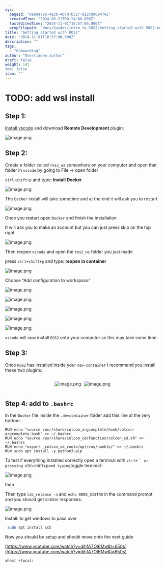 ```yaml
---
sys:
  pageId: "89e0a78c-4e2b-4070-b327-d28cb0694742"
  createdTime: "2024-08-21T00:24:00.000Z"
  lastEditedTime: "2024-11-01T18:57:00.000Z"
  propFilepath: "docs/Guides/intro_to_ROS2/Getting started with ROS2.md"
title: "Getting started with ROS2"
date: "2024-11-01T18:57:00.000Z"
description: ""
tags:
  - "Onboarding"
author: "Overridden author"
draft: false
weight: 141
toc: false
icon: ""
---
```


# TODO: add wsl install

## Step 1:

[Install vscode](https://code.visualstudio.com/download) and download **Remote Development** plugin:

![image.png](https://prod-files-secure.s3.us-west-2.amazonaws.com/d518164a-d88e-44d1-a4ee-3adb3bd8bce0/efb52993-1881-4a40-b95e-6f020334f022/image.png?X-Amz-Algorithm=AWS4-HMAC-SHA256&X-Amz-Content-Sha256=UNSIGNED-PAYLOAD&X-Amz-Credential=ASIAZI2LB4662CUFZP7X%2F20250414%2Fus-west-2%2Fs3%2Faws4_request&X-Amz-Date=20250414T200927Z&X-Amz-Expires=3600&X-Amz-Security-Token=IQoJb3JpZ2luX2VjEJL%2F%2F%2F%2F%2F%2F%2F%2F%2F%2FwEaCXVzLXdlc3QtMiJHMEUCIQDN0Tyod%2BPkVY8avi3tLK3P80N9CfKAQegyjPMbYIjzvwIgYAxeLJuQj7aKWVWTPDrbqQf%2BXpn1V0iqsKYZbDMBECcq%2FwMIGxAAGgw2Mzc0MjMxODM4MDUiDF%2BxgZPecdF2JoeICircA2FZA7w18GIcbOKQeGhmvNPDKSszEO9X3WoTr19hfCPIV%2BMLBGqeHfKCUnej266p5YDSumMc9Ujb7%2BaV%2B8RYZRXhAAxAT0LliapIqKEYZS7yvG2BIK80OOMLNwyBIzxTM0yCLGyL8tsgRbEcpS6RQSpZTQobRHiOayzlvNTYbDC8VcGZbgf02xUlK6oVuMmutFeNcY7FHupiplTVDxSyXZJYVeG7PlJeBBrrMdMTNoyaTkH9wr%2FwNm1bbtbEkH99E%2BzqNLr8SdQhM04idfGCb0yxSm%2Bg9rRPdP6%2B7TQcF4fnqNDR3jE9FdRzFoRGW1Ph1eHGHFGpUi7etOe81tiMp9AsORzeHtDlx5vMcQPSTvJFsWZt5k7O4IwP74C9iL2IIgyuH8GO8pNVwbKpMrtydf%2BFb2NYeD%2FBqj%2FuGLfapDkmNaiH1CIz6rI1QRUAxq84HhP15aD2XPHz%2B0kZesrRvEVg4UxQshiYyrN6azeUIgTUNc5tAAA2H0tzu8VEu9%2B%2FG4r1raP6JQW3kSmp9%2BViwboP%2BUxUwqMXscb2%2FNYEtXv3UI19526PrUqPy86V9PaSrToHYpjJyzQrLRNJw6BExG%2BROY5mlcBm7zB6%2BTlUSKg2EJ31ANxDVdxDpNQhMJCV9b8GOqUBYmnUDEKbjHik9NMHCPCylUpE1%2BizF%2FkTu9EXV%2F88aJ25seNTyn0q9E4%2BmkJeiV8%2FfZzQlieucJ7yPWM6jDmKl%2Bca6hVovPwcaaPmKn3fvxVO1qok7ZAUZOfPVXaOYmz99O8mUxSqKJggGMJc352Mg0rjmRV61JxGZKmsqLuvxf8Pqc8drU1PtVEdCSeINugZLMqltKgHxQRxZlUMSXR%2FhazUDBSb&X-Amz-Signature=ee6f42d40ea748a1a5003a16c79ae6535c8b54a9babc0cfa805e8c8997297969&X-Amz-SignedHeaders=host&x-id=GetObject)

## Step 2:

Create a folder called `ros2_ws` somewhere on your computer and open that folder in `vscode` by going to File → open folder 

`ctrl+shift+p` and type: **Install Docker**

![image.png](https://prod-files-secure.s3.us-west-2.amazonaws.com/d518164a-d88e-44d1-a4ee-3adb3bd8bce0/2269dc0e-1cd5-47ff-bceb-c04ad9b2eab0/image.png?X-Amz-Algorithm=AWS4-HMAC-SHA256&X-Amz-Content-Sha256=UNSIGNED-PAYLOAD&X-Amz-Credential=ASIAZI2LB4662CUFZP7X%2F20250414%2Fus-west-2%2Fs3%2Faws4_request&X-Amz-Date=20250414T200927Z&X-Amz-Expires=3600&X-Amz-Security-Token=IQoJb3JpZ2luX2VjEJL%2F%2F%2F%2F%2F%2F%2F%2F%2F%2FwEaCXVzLXdlc3QtMiJHMEUCIQDN0Tyod%2BPkVY8avi3tLK3P80N9CfKAQegyjPMbYIjzvwIgYAxeLJuQj7aKWVWTPDrbqQf%2BXpn1V0iqsKYZbDMBECcq%2FwMIGxAAGgw2Mzc0MjMxODM4MDUiDF%2BxgZPecdF2JoeICircA2FZA7w18GIcbOKQeGhmvNPDKSszEO9X3WoTr19hfCPIV%2BMLBGqeHfKCUnej266p5YDSumMc9Ujb7%2BaV%2B8RYZRXhAAxAT0LliapIqKEYZS7yvG2BIK80OOMLNwyBIzxTM0yCLGyL8tsgRbEcpS6RQSpZTQobRHiOayzlvNTYbDC8VcGZbgf02xUlK6oVuMmutFeNcY7FHupiplTVDxSyXZJYVeG7PlJeBBrrMdMTNoyaTkH9wr%2FwNm1bbtbEkH99E%2BzqNLr8SdQhM04idfGCb0yxSm%2Bg9rRPdP6%2B7TQcF4fnqNDR3jE9FdRzFoRGW1Ph1eHGHFGpUi7etOe81tiMp9AsORzeHtDlx5vMcQPSTvJFsWZt5k7O4IwP74C9iL2IIgyuH8GO8pNVwbKpMrtydf%2BFb2NYeD%2FBqj%2FuGLfapDkmNaiH1CIz6rI1QRUAxq84HhP15aD2XPHz%2B0kZesrRvEVg4UxQshiYyrN6azeUIgTUNc5tAAA2H0tzu8VEu9%2B%2FG4r1raP6JQW3kSmp9%2BViwboP%2BUxUwqMXscb2%2FNYEtXv3UI19526PrUqPy86V9PaSrToHYpjJyzQrLRNJw6BExG%2BROY5mlcBm7zB6%2BTlUSKg2EJ31ANxDVdxDpNQhMJCV9b8GOqUBYmnUDEKbjHik9NMHCPCylUpE1%2BizF%2FkTu9EXV%2F88aJ25seNTyn0q9E4%2BmkJeiV8%2FfZzQlieucJ7yPWM6jDmKl%2Bca6hVovPwcaaPmKn3fvxVO1qok7ZAUZOfPVXaOYmz99O8mUxSqKJggGMJc352Mg0rjmRV61JxGZKmsqLuvxf8Pqc8drU1PtVEdCSeINugZLMqltKgHxQRxZlUMSXR%2FhazUDBSb&X-Amz-Signature=802eb40a43f33069afff244c85181594b05a4994b970d5960b1af22bee32e150&X-Amz-SignedHeaders=host&x-id=GetObject)

The `Docker` install will take sometime and at the end it will ask you to restart

![image.png](https://prod-files-secure.s3.us-west-2.amazonaws.com/d518164a-d88e-44d1-a4ee-3adb3bd8bce0/ed233f78-be33-4b1f-b89c-9c346c0e961e/image.png?X-Amz-Algorithm=AWS4-HMAC-SHA256&X-Amz-Content-Sha256=UNSIGNED-PAYLOAD&X-Amz-Credential=ASIAZI2LB4662CUFZP7X%2F20250414%2Fus-west-2%2Fs3%2Faws4_request&X-Amz-Date=20250414T200927Z&X-Amz-Expires=3600&X-Amz-Security-Token=IQoJb3JpZ2luX2VjEJL%2F%2F%2F%2F%2F%2F%2F%2F%2F%2FwEaCXVzLXdlc3QtMiJHMEUCIQDN0Tyod%2BPkVY8avi3tLK3P80N9CfKAQegyjPMbYIjzvwIgYAxeLJuQj7aKWVWTPDrbqQf%2BXpn1V0iqsKYZbDMBECcq%2FwMIGxAAGgw2Mzc0MjMxODM4MDUiDF%2BxgZPecdF2JoeICircA2FZA7w18GIcbOKQeGhmvNPDKSszEO9X3WoTr19hfCPIV%2BMLBGqeHfKCUnej266p5YDSumMc9Ujb7%2BaV%2B8RYZRXhAAxAT0LliapIqKEYZS7yvG2BIK80OOMLNwyBIzxTM0yCLGyL8tsgRbEcpS6RQSpZTQobRHiOayzlvNTYbDC8VcGZbgf02xUlK6oVuMmutFeNcY7FHupiplTVDxSyXZJYVeG7PlJeBBrrMdMTNoyaTkH9wr%2FwNm1bbtbEkH99E%2BzqNLr8SdQhM04idfGCb0yxSm%2Bg9rRPdP6%2B7TQcF4fnqNDR3jE9FdRzFoRGW1Ph1eHGHFGpUi7etOe81tiMp9AsORzeHtDlx5vMcQPSTvJFsWZt5k7O4IwP74C9iL2IIgyuH8GO8pNVwbKpMrtydf%2BFb2NYeD%2FBqj%2FuGLfapDkmNaiH1CIz6rI1QRUAxq84HhP15aD2XPHz%2B0kZesrRvEVg4UxQshiYyrN6azeUIgTUNc5tAAA2H0tzu8VEu9%2B%2FG4r1raP6JQW3kSmp9%2BViwboP%2BUxUwqMXscb2%2FNYEtXv3UI19526PrUqPy86V9PaSrToHYpjJyzQrLRNJw6BExG%2BROY5mlcBm7zB6%2BTlUSKg2EJ31ANxDVdxDpNQhMJCV9b8GOqUBYmnUDEKbjHik9NMHCPCylUpE1%2BizF%2FkTu9EXV%2F88aJ25seNTyn0q9E4%2BmkJeiV8%2FfZzQlieucJ7yPWM6jDmKl%2Bca6hVovPwcaaPmKn3fvxVO1qok7ZAUZOfPVXaOYmz99O8mUxSqKJggGMJc352Mg0rjmRV61JxGZKmsqLuvxf8Pqc8drU1PtVEdCSeINugZLMqltKgHxQRxZlUMSXR%2FhazUDBSb&X-Amz-Signature=a7852354df14496f1df8bdede20fc887b51048e6a508eeabada78aa954d6dfe6&X-Amz-SignedHeaders=host&x-id=GetObject)

Once you restart open `Docker` and finish the installation

It will ask you to make an account but you can just press skip on the top right

![image.png](https://prod-files-secure.s3.us-west-2.amazonaws.com/d518164a-d88e-44d1-a4ee-3adb3bd8bce0/21010ad9-1659-4fd9-9f59-9932a09b2a3d/image.png?X-Amz-Algorithm=AWS4-HMAC-SHA256&X-Amz-Content-Sha256=UNSIGNED-PAYLOAD&X-Amz-Credential=ASIAZI2LB4662CUFZP7X%2F20250414%2Fus-west-2%2Fs3%2Faws4_request&X-Amz-Date=20250414T200927Z&X-Amz-Expires=3600&X-Amz-Security-Token=IQoJb3JpZ2luX2VjEJL%2F%2F%2F%2F%2F%2F%2F%2F%2F%2FwEaCXVzLXdlc3QtMiJHMEUCIQDN0Tyod%2BPkVY8avi3tLK3P80N9CfKAQegyjPMbYIjzvwIgYAxeLJuQj7aKWVWTPDrbqQf%2BXpn1V0iqsKYZbDMBECcq%2FwMIGxAAGgw2Mzc0MjMxODM4MDUiDF%2BxgZPecdF2JoeICircA2FZA7w18GIcbOKQeGhmvNPDKSszEO9X3WoTr19hfCPIV%2BMLBGqeHfKCUnej266p5YDSumMc9Ujb7%2BaV%2B8RYZRXhAAxAT0LliapIqKEYZS7yvG2BIK80OOMLNwyBIzxTM0yCLGyL8tsgRbEcpS6RQSpZTQobRHiOayzlvNTYbDC8VcGZbgf02xUlK6oVuMmutFeNcY7FHupiplTVDxSyXZJYVeG7PlJeBBrrMdMTNoyaTkH9wr%2FwNm1bbtbEkH99E%2BzqNLr8SdQhM04idfGCb0yxSm%2Bg9rRPdP6%2B7TQcF4fnqNDR3jE9FdRzFoRGW1Ph1eHGHFGpUi7etOe81tiMp9AsORzeHtDlx5vMcQPSTvJFsWZt5k7O4IwP74C9iL2IIgyuH8GO8pNVwbKpMrtydf%2BFb2NYeD%2FBqj%2FuGLfapDkmNaiH1CIz6rI1QRUAxq84HhP15aD2XPHz%2B0kZesrRvEVg4UxQshiYyrN6azeUIgTUNc5tAAA2H0tzu8VEu9%2B%2FG4r1raP6JQW3kSmp9%2BViwboP%2BUxUwqMXscb2%2FNYEtXv3UI19526PrUqPy86V9PaSrToHYpjJyzQrLRNJw6BExG%2BROY5mlcBm7zB6%2BTlUSKg2EJ31ANxDVdxDpNQhMJCV9b8GOqUBYmnUDEKbjHik9NMHCPCylUpE1%2BizF%2FkTu9EXV%2F88aJ25seNTyn0q9E4%2BmkJeiV8%2FfZzQlieucJ7yPWM6jDmKl%2Bca6hVovPwcaaPmKn3fvxVO1qok7ZAUZOfPVXaOYmz99O8mUxSqKJggGMJc352Mg0rjmRV61JxGZKmsqLuvxf8Pqc8drU1PtVEdCSeINugZLMqltKgHxQRxZlUMSXR%2FhazUDBSb&X-Amz-Signature=b66258963b00ffc686dbe00130910296ac09ac96bd2cfcf3da59e5317b911d5d&X-Amz-SignedHeaders=host&x-id=GetObject)

Then reopen `vscode` and open the `ros2_ws` folder you just made

press `ctrl+shift+p` and type: **reopen in container**

![image.png](https://prod-files-secure.s3.us-west-2.amazonaws.com/d518164a-d88e-44d1-a4ee-3adb3bd8bce0/4e93b8c2-41ad-488c-8095-c74205196118/image.png?X-Amz-Algorithm=AWS4-HMAC-SHA256&X-Amz-Content-Sha256=UNSIGNED-PAYLOAD&X-Amz-Credential=ASIAZI2LB4662CUFZP7X%2F20250414%2Fus-west-2%2Fs3%2Faws4_request&X-Amz-Date=20250414T200927Z&X-Amz-Expires=3600&X-Amz-Security-Token=IQoJb3JpZ2luX2VjEJL%2F%2F%2F%2F%2F%2F%2F%2F%2F%2FwEaCXVzLXdlc3QtMiJHMEUCIQDN0Tyod%2BPkVY8avi3tLK3P80N9CfKAQegyjPMbYIjzvwIgYAxeLJuQj7aKWVWTPDrbqQf%2BXpn1V0iqsKYZbDMBECcq%2FwMIGxAAGgw2Mzc0MjMxODM4MDUiDF%2BxgZPecdF2JoeICircA2FZA7w18GIcbOKQeGhmvNPDKSszEO9X3WoTr19hfCPIV%2BMLBGqeHfKCUnej266p5YDSumMc9Ujb7%2BaV%2B8RYZRXhAAxAT0LliapIqKEYZS7yvG2BIK80OOMLNwyBIzxTM0yCLGyL8tsgRbEcpS6RQSpZTQobRHiOayzlvNTYbDC8VcGZbgf02xUlK6oVuMmutFeNcY7FHupiplTVDxSyXZJYVeG7PlJeBBrrMdMTNoyaTkH9wr%2FwNm1bbtbEkH99E%2BzqNLr8SdQhM04idfGCb0yxSm%2Bg9rRPdP6%2B7TQcF4fnqNDR3jE9FdRzFoRGW1Ph1eHGHFGpUi7etOe81tiMp9AsORzeHtDlx5vMcQPSTvJFsWZt5k7O4IwP74C9iL2IIgyuH8GO8pNVwbKpMrtydf%2BFb2NYeD%2FBqj%2FuGLfapDkmNaiH1CIz6rI1QRUAxq84HhP15aD2XPHz%2B0kZesrRvEVg4UxQshiYyrN6azeUIgTUNc5tAAA2H0tzu8VEu9%2B%2FG4r1raP6JQW3kSmp9%2BViwboP%2BUxUwqMXscb2%2FNYEtXv3UI19526PrUqPy86V9PaSrToHYpjJyzQrLRNJw6BExG%2BROY5mlcBm7zB6%2BTlUSKg2EJ31ANxDVdxDpNQhMJCV9b8GOqUBYmnUDEKbjHik9NMHCPCylUpE1%2BizF%2FkTu9EXV%2F88aJ25seNTyn0q9E4%2BmkJeiV8%2FfZzQlieucJ7yPWM6jDmKl%2Bca6hVovPwcaaPmKn3fvxVO1qok7ZAUZOfPVXaOYmz99O8mUxSqKJggGMJc352Mg0rjmRV61JxGZKmsqLuvxf8Pqc8drU1PtVEdCSeINugZLMqltKgHxQRxZlUMSXR%2FhazUDBSb&X-Amz-Signature=7b4bea2c9a3ddd4a79bfc19b15f0507f98f09329a7fb5320fb0914cc0599cb0e&X-Amz-SignedHeaders=host&x-id=GetObject)

Choose “Add configuration to workspace”

![image.png](https://prod-files-secure.s3.us-west-2.amazonaws.com/d518164a-d88e-44d1-a4ee-3adb3bd8bce0/9560b282-5060-4989-ba37-97e7b2c22476/image.png?X-Amz-Algorithm=AWS4-HMAC-SHA256&X-Amz-Content-Sha256=UNSIGNED-PAYLOAD&X-Amz-Credential=ASIAZI2LB4662CUFZP7X%2F20250414%2Fus-west-2%2Fs3%2Faws4_request&X-Amz-Date=20250414T200927Z&X-Amz-Expires=3600&X-Amz-Security-Token=IQoJb3JpZ2luX2VjEJL%2F%2F%2F%2F%2F%2F%2F%2F%2F%2FwEaCXVzLXdlc3QtMiJHMEUCIQDN0Tyod%2BPkVY8avi3tLK3P80N9CfKAQegyjPMbYIjzvwIgYAxeLJuQj7aKWVWTPDrbqQf%2BXpn1V0iqsKYZbDMBECcq%2FwMIGxAAGgw2Mzc0MjMxODM4MDUiDF%2BxgZPecdF2JoeICircA2FZA7w18GIcbOKQeGhmvNPDKSszEO9X3WoTr19hfCPIV%2BMLBGqeHfKCUnej266p5YDSumMc9Ujb7%2BaV%2B8RYZRXhAAxAT0LliapIqKEYZS7yvG2BIK80OOMLNwyBIzxTM0yCLGyL8tsgRbEcpS6RQSpZTQobRHiOayzlvNTYbDC8VcGZbgf02xUlK6oVuMmutFeNcY7FHupiplTVDxSyXZJYVeG7PlJeBBrrMdMTNoyaTkH9wr%2FwNm1bbtbEkH99E%2BzqNLr8SdQhM04idfGCb0yxSm%2Bg9rRPdP6%2B7TQcF4fnqNDR3jE9FdRzFoRGW1Ph1eHGHFGpUi7etOe81tiMp9AsORzeHtDlx5vMcQPSTvJFsWZt5k7O4IwP74C9iL2IIgyuH8GO8pNVwbKpMrtydf%2BFb2NYeD%2FBqj%2FuGLfapDkmNaiH1CIz6rI1QRUAxq84HhP15aD2XPHz%2B0kZesrRvEVg4UxQshiYyrN6azeUIgTUNc5tAAA2H0tzu8VEu9%2B%2FG4r1raP6JQW3kSmp9%2BViwboP%2BUxUwqMXscb2%2FNYEtXv3UI19526PrUqPy86V9PaSrToHYpjJyzQrLRNJw6BExG%2BROY5mlcBm7zB6%2BTlUSKg2EJ31ANxDVdxDpNQhMJCV9b8GOqUBYmnUDEKbjHik9NMHCPCylUpE1%2BizF%2FkTu9EXV%2F88aJ25seNTyn0q9E4%2BmkJeiV8%2FfZzQlieucJ7yPWM6jDmKl%2Bca6hVovPwcaaPmKn3fvxVO1qok7ZAUZOfPVXaOYmz99O8mUxSqKJggGMJc352Mg0rjmRV61JxGZKmsqLuvxf8Pqc8drU1PtVEdCSeINugZLMqltKgHxQRxZlUMSXR%2FhazUDBSb&X-Amz-Signature=37f701082fc0384a98bc421bdf36bab94f43eb82de0c498ac0d17b23dab1ce9b&X-Amz-SignedHeaders=host&x-id=GetObject)

![image.png](https://prod-files-secure.s3.us-west-2.amazonaws.com/d518164a-d88e-44d1-a4ee-3adb3bd8bce0/2ee63f81-886b-48e8-a553-dc6e5eac99e4/image.png?X-Amz-Algorithm=AWS4-HMAC-SHA256&X-Amz-Content-Sha256=UNSIGNED-PAYLOAD&X-Amz-Credential=ASIAZI2LB4662CUFZP7X%2F20250414%2Fus-west-2%2Fs3%2Faws4_request&X-Amz-Date=20250414T200927Z&X-Amz-Expires=3600&X-Amz-Security-Token=IQoJb3JpZ2luX2VjEJL%2F%2F%2F%2F%2F%2F%2F%2F%2F%2FwEaCXVzLXdlc3QtMiJHMEUCIQDN0Tyod%2BPkVY8avi3tLK3P80N9CfKAQegyjPMbYIjzvwIgYAxeLJuQj7aKWVWTPDrbqQf%2BXpn1V0iqsKYZbDMBECcq%2FwMIGxAAGgw2Mzc0MjMxODM4MDUiDF%2BxgZPecdF2JoeICircA2FZA7w18GIcbOKQeGhmvNPDKSszEO9X3WoTr19hfCPIV%2BMLBGqeHfKCUnej266p5YDSumMc9Ujb7%2BaV%2B8RYZRXhAAxAT0LliapIqKEYZS7yvG2BIK80OOMLNwyBIzxTM0yCLGyL8tsgRbEcpS6RQSpZTQobRHiOayzlvNTYbDC8VcGZbgf02xUlK6oVuMmutFeNcY7FHupiplTVDxSyXZJYVeG7PlJeBBrrMdMTNoyaTkH9wr%2FwNm1bbtbEkH99E%2BzqNLr8SdQhM04idfGCb0yxSm%2Bg9rRPdP6%2B7TQcF4fnqNDR3jE9FdRzFoRGW1Ph1eHGHFGpUi7etOe81tiMp9AsORzeHtDlx5vMcQPSTvJFsWZt5k7O4IwP74C9iL2IIgyuH8GO8pNVwbKpMrtydf%2BFb2NYeD%2FBqj%2FuGLfapDkmNaiH1CIz6rI1QRUAxq84HhP15aD2XPHz%2B0kZesrRvEVg4UxQshiYyrN6azeUIgTUNc5tAAA2H0tzu8VEu9%2B%2FG4r1raP6JQW3kSmp9%2BViwboP%2BUxUwqMXscb2%2FNYEtXv3UI19526PrUqPy86V9PaSrToHYpjJyzQrLRNJw6BExG%2BROY5mlcBm7zB6%2BTlUSKg2EJ31ANxDVdxDpNQhMJCV9b8GOqUBYmnUDEKbjHik9NMHCPCylUpE1%2BizF%2FkTu9EXV%2F88aJ25seNTyn0q9E4%2BmkJeiV8%2FfZzQlieucJ7yPWM6jDmKl%2Bca6hVovPwcaaPmKn3fvxVO1qok7ZAUZOfPVXaOYmz99O8mUxSqKJggGMJc352Mg0rjmRV61JxGZKmsqLuvxf8Pqc8drU1PtVEdCSeINugZLMqltKgHxQRxZlUMSXR%2FhazUDBSb&X-Amz-Signature=b05f5c9962505815b19166d1ffc36911604ac1279991e75a270a72f1f0ab7df2&X-Amz-SignedHeaders=host&x-id=GetObject)

![image.png](https://prod-files-secure.s3.us-west-2.amazonaws.com/d518164a-d88e-44d1-a4ee-3adb3bd8bce0/ae1580b2-b048-407e-aed9-b584224a7a04/image.png?X-Amz-Algorithm=AWS4-HMAC-SHA256&X-Amz-Content-Sha256=UNSIGNED-PAYLOAD&X-Amz-Credential=ASIAZI2LB4662CUFZP7X%2F20250414%2Fus-west-2%2Fs3%2Faws4_request&X-Amz-Date=20250414T200927Z&X-Amz-Expires=3600&X-Amz-Security-Token=IQoJb3JpZ2luX2VjEJL%2F%2F%2F%2F%2F%2F%2F%2F%2F%2FwEaCXVzLXdlc3QtMiJHMEUCIQDN0Tyod%2BPkVY8avi3tLK3P80N9CfKAQegyjPMbYIjzvwIgYAxeLJuQj7aKWVWTPDrbqQf%2BXpn1V0iqsKYZbDMBECcq%2FwMIGxAAGgw2Mzc0MjMxODM4MDUiDF%2BxgZPecdF2JoeICircA2FZA7w18GIcbOKQeGhmvNPDKSszEO9X3WoTr19hfCPIV%2BMLBGqeHfKCUnej266p5YDSumMc9Ujb7%2BaV%2B8RYZRXhAAxAT0LliapIqKEYZS7yvG2BIK80OOMLNwyBIzxTM0yCLGyL8tsgRbEcpS6RQSpZTQobRHiOayzlvNTYbDC8VcGZbgf02xUlK6oVuMmutFeNcY7FHupiplTVDxSyXZJYVeG7PlJeBBrrMdMTNoyaTkH9wr%2FwNm1bbtbEkH99E%2BzqNLr8SdQhM04idfGCb0yxSm%2Bg9rRPdP6%2B7TQcF4fnqNDR3jE9FdRzFoRGW1Ph1eHGHFGpUi7etOe81tiMp9AsORzeHtDlx5vMcQPSTvJFsWZt5k7O4IwP74C9iL2IIgyuH8GO8pNVwbKpMrtydf%2BFb2NYeD%2FBqj%2FuGLfapDkmNaiH1CIz6rI1QRUAxq84HhP15aD2XPHz%2B0kZesrRvEVg4UxQshiYyrN6azeUIgTUNc5tAAA2H0tzu8VEu9%2B%2FG4r1raP6JQW3kSmp9%2BViwboP%2BUxUwqMXscb2%2FNYEtXv3UI19526PrUqPy86V9PaSrToHYpjJyzQrLRNJw6BExG%2BROY5mlcBm7zB6%2BTlUSKg2EJ31ANxDVdxDpNQhMJCV9b8GOqUBYmnUDEKbjHik9NMHCPCylUpE1%2BizF%2FkTu9EXV%2F88aJ25seNTyn0q9E4%2BmkJeiV8%2FfZzQlieucJ7yPWM6jDmKl%2Bca6hVovPwcaaPmKn3fvxVO1qok7ZAUZOfPVXaOYmz99O8mUxSqKJggGMJc352Mg0rjmRV61JxGZKmsqLuvxf8Pqc8drU1PtVEdCSeINugZLMqltKgHxQRxZlUMSXR%2FhazUDBSb&X-Amz-Signature=26210a6955852cc0382635c46874ce35e475d66d8c55dd55ad432ad53cdd6ea4&X-Amz-SignedHeaders=host&x-id=GetObject)

![image.png](https://prod-files-secure.s3.us-west-2.amazonaws.com/d518164a-d88e-44d1-a4ee-3adb3bd8bce0/53255b28-f75e-430f-b9e3-c0ac8577e42b/image.png?X-Amz-Algorithm=AWS4-HMAC-SHA256&X-Amz-Content-Sha256=UNSIGNED-PAYLOAD&X-Amz-Credential=ASIAZI2LB4662CUFZP7X%2F20250414%2Fus-west-2%2Fs3%2Faws4_request&X-Amz-Date=20250414T200927Z&X-Amz-Expires=3600&X-Amz-Security-Token=IQoJb3JpZ2luX2VjEJL%2F%2F%2F%2F%2F%2F%2F%2F%2F%2FwEaCXVzLXdlc3QtMiJHMEUCIQDN0Tyod%2BPkVY8avi3tLK3P80N9CfKAQegyjPMbYIjzvwIgYAxeLJuQj7aKWVWTPDrbqQf%2BXpn1V0iqsKYZbDMBECcq%2FwMIGxAAGgw2Mzc0MjMxODM4MDUiDF%2BxgZPecdF2JoeICircA2FZA7w18GIcbOKQeGhmvNPDKSszEO9X3WoTr19hfCPIV%2BMLBGqeHfKCUnej266p5YDSumMc9Ujb7%2BaV%2B8RYZRXhAAxAT0LliapIqKEYZS7yvG2BIK80OOMLNwyBIzxTM0yCLGyL8tsgRbEcpS6RQSpZTQobRHiOayzlvNTYbDC8VcGZbgf02xUlK6oVuMmutFeNcY7FHupiplTVDxSyXZJYVeG7PlJeBBrrMdMTNoyaTkH9wr%2FwNm1bbtbEkH99E%2BzqNLr8SdQhM04idfGCb0yxSm%2Bg9rRPdP6%2B7TQcF4fnqNDR3jE9FdRzFoRGW1Ph1eHGHFGpUi7etOe81tiMp9AsORzeHtDlx5vMcQPSTvJFsWZt5k7O4IwP74C9iL2IIgyuH8GO8pNVwbKpMrtydf%2BFb2NYeD%2FBqj%2FuGLfapDkmNaiH1CIz6rI1QRUAxq84HhP15aD2XPHz%2B0kZesrRvEVg4UxQshiYyrN6azeUIgTUNc5tAAA2H0tzu8VEu9%2B%2FG4r1raP6JQW3kSmp9%2BViwboP%2BUxUwqMXscb2%2FNYEtXv3UI19526PrUqPy86V9PaSrToHYpjJyzQrLRNJw6BExG%2BROY5mlcBm7zB6%2BTlUSKg2EJ31ANxDVdxDpNQhMJCV9b8GOqUBYmnUDEKbjHik9NMHCPCylUpE1%2BizF%2FkTu9EXV%2F88aJ25seNTyn0q9E4%2BmkJeiV8%2FfZzQlieucJ7yPWM6jDmKl%2Bca6hVovPwcaaPmKn3fvxVO1qok7ZAUZOfPVXaOYmz99O8mUxSqKJggGMJc352Mg0rjmRV61JxGZKmsqLuvxf8Pqc8drU1PtVEdCSeINugZLMqltKgHxQRxZlUMSXR%2FhazUDBSb&X-Amz-Signature=5d781ff160ca497a1f55fb1e6377af6f4d448a17b4e394fcdddff6ce72c2e13a&X-Amz-SignedHeaders=host&x-id=GetObject)

![image.png](https://prod-files-secure.s3.us-west-2.amazonaws.com/d518164a-d88e-44d1-a4ee-3adb3bd8bce0/7c562767-5af9-4ffb-97d1-327bcdf4ee00/image.png?X-Amz-Algorithm=AWS4-HMAC-SHA256&X-Amz-Content-Sha256=UNSIGNED-PAYLOAD&X-Amz-Credential=ASIAZI2LB4662CUFZP7X%2F20250414%2Fus-west-2%2Fs3%2Faws4_request&X-Amz-Date=20250414T200927Z&X-Amz-Expires=3600&X-Amz-Security-Token=IQoJb3JpZ2luX2VjEJL%2F%2F%2F%2F%2F%2F%2F%2F%2F%2FwEaCXVzLXdlc3QtMiJHMEUCIQDN0Tyod%2BPkVY8avi3tLK3P80N9CfKAQegyjPMbYIjzvwIgYAxeLJuQj7aKWVWTPDrbqQf%2BXpn1V0iqsKYZbDMBECcq%2FwMIGxAAGgw2Mzc0MjMxODM4MDUiDF%2BxgZPecdF2JoeICircA2FZA7w18GIcbOKQeGhmvNPDKSszEO9X3WoTr19hfCPIV%2BMLBGqeHfKCUnej266p5YDSumMc9Ujb7%2BaV%2B8RYZRXhAAxAT0LliapIqKEYZS7yvG2BIK80OOMLNwyBIzxTM0yCLGyL8tsgRbEcpS6RQSpZTQobRHiOayzlvNTYbDC8VcGZbgf02xUlK6oVuMmutFeNcY7FHupiplTVDxSyXZJYVeG7PlJeBBrrMdMTNoyaTkH9wr%2FwNm1bbtbEkH99E%2BzqNLr8SdQhM04idfGCb0yxSm%2Bg9rRPdP6%2B7TQcF4fnqNDR3jE9FdRzFoRGW1Ph1eHGHFGpUi7etOe81tiMp9AsORzeHtDlx5vMcQPSTvJFsWZt5k7O4IwP74C9iL2IIgyuH8GO8pNVwbKpMrtydf%2BFb2NYeD%2FBqj%2FuGLfapDkmNaiH1CIz6rI1QRUAxq84HhP15aD2XPHz%2B0kZesrRvEVg4UxQshiYyrN6azeUIgTUNc5tAAA2H0tzu8VEu9%2B%2FG4r1raP6JQW3kSmp9%2BViwboP%2BUxUwqMXscb2%2FNYEtXv3UI19526PrUqPy86V9PaSrToHYpjJyzQrLRNJw6BExG%2BROY5mlcBm7zB6%2BTlUSKg2EJ31ANxDVdxDpNQhMJCV9b8GOqUBYmnUDEKbjHik9NMHCPCylUpE1%2BizF%2FkTu9EXV%2F88aJ25seNTyn0q9E4%2BmkJeiV8%2FfZzQlieucJ7yPWM6jDmKl%2Bca6hVovPwcaaPmKn3fvxVO1qok7ZAUZOfPVXaOYmz99O8mUxSqKJggGMJc352Mg0rjmRV61JxGZKmsqLuvxf8Pqc8drU1PtVEdCSeINugZLMqltKgHxQRxZlUMSXR%2FhazUDBSb&X-Amz-Signature=752eadd8f1e8a7a25aa7f6b430c6530eb791a7d3ecb3ce41e9d9dba04ef06ea9&X-Amz-SignedHeaders=host&x-id=GetObject)

`vscode` will now install `ROS2` onto your computer so this may take some time.

## Step 3:

Once `ROS2` has installed inside your `dev-container` I recommend you install these two plugins:

<div style="display: flex;flex-direction: row; column-gap:10px; max-width: 630px;justify-content: center;">
<div>

![image.png](https://prod-files-secure.s3.us-west-2.amazonaws.com/d518164a-d88e-44d1-a4ee-3adb3bd8bce0/3fc3d550-5a54-4ba1-ba6b-faa01cdb7369/image.png?X-Amz-Algorithm=AWS4-HMAC-SHA256&X-Amz-Content-Sha256=UNSIGNED-PAYLOAD&X-Amz-Credential=ASIAZI2LB466TXFLQJDR%2F20250414%2Fus-west-2%2Fs3%2Faws4_request&X-Amz-Date=20250414T200929Z&X-Amz-Expires=3600&X-Amz-Security-Token=IQoJb3JpZ2luX2VjEJL%2F%2F%2F%2F%2F%2F%2F%2F%2F%2FwEaCXVzLXdlc3QtMiJIMEYCIQCas5EdV%2BmqlL%2FfD4XoRSt0AY2Zm8tlJ8K0JsOaKmWkpgIhALP5HQ1msDaxCgj%2Bkg6KOCO2dG7enHb2IslWu73hz%2FyuKv8DCBsQABoMNjM3NDIzMTgzODA1IgyguNNTFoiQ%2Bk2d%2F80q3AP10ncz9aihm830frpIwJf3vtfIgk7sNNrPYdWNMlhZ3speGPof0T5bCaRlkk0VVTQLaLjBvNMCnxE%2BjtKYA1zkQrses3hw2CHt4oHK6rJVXjdZY43STQL8DD5C6t7CwaikJTg9UMlWcuh59R4UStzcIh%2F%2B75pQYRICrU9jOY6nSprTz3DT9%2ByIM8ttj92ao644Po8717P26PUfzJsgtDeIAD%2BY9hd62hSX56UtfCO8r5AoQr9tJ6MzwGEgvVfaG0nh8F4OngpRzrBO7BSQrvN8CiCbgdB97SvoPSpz2IdNdgn6j0cABq%2FcvLeAXufyQLKQCJUvaz4Q6iyt6NpM0a3Os8XcoP2Arr72jVogiuVp6iRccNO2MrSWCG2lhVAKWt8u63zYaPZu355gBjhxYpRwlE8FAd7tFSLj%2BFdfXIQHYXbi3Dg86N7Bltlp5VTc3BZ1kB1f%2Bjf83aeXPbRQ6V0fj5js9VgI7bNUNhXblrF1KxYRktxrTEIPuizvNddd575ASTWUHdAJvKHvkHJhWqnUoilRX5wdGMnK8faz5fgivWHU6yxNAse0jNLCtVVV65Bqbd18puPjcu3WA8ZO7duWItESb89NpGMDHy%2FpHX4TU8ocUzsL8xzkc8KXqDC4lfW%2FBjqkASVwSSf91ucB1ft1S%2BkOwwZpGwj1rahbQDodhx86JdZpUrlW4mVG%2Fn0ZuapKbX0C6b4I%2BUk8TrD%2BTGgwLteE9s3AQ1NJNYcELTl4jZBSPO3HczMly1aHc8oH4ZzRLnPfM7eNINJGS7vgCX%2BbOd9X0BXxBVbKIvvI94%2F6l76qxBF7KHmSEB3QInmdlBugSCv6oKvI91SJOh7m9oT6tSqSa1bkA2cc&X-Amz-Signature=0b5a05b42a937fa63e8e04dfe13a3edfaedf3e50816cbcb183947f237667222a&X-Amz-SignedHeaders=host&x-id=GetObject)

</div>
<div>

![image.png](https://prod-files-secure.s3.us-west-2.amazonaws.com/d518164a-d88e-44d1-a4ee-3adb3bd8bce0/d994cc66-13c2-4093-a5a3-f84cf4601a82/image.png?X-Amz-Algorithm=AWS4-HMAC-SHA256&X-Amz-Content-Sha256=UNSIGNED-PAYLOAD&X-Amz-Credential=ASIAZI2LB466VDR3U5IJ%2F20250414%2Fus-west-2%2Fs3%2Faws4_request&X-Amz-Date=20250414T200930Z&X-Amz-Expires=3600&X-Amz-Security-Token=IQoJb3JpZ2luX2VjEJL%2F%2F%2F%2F%2F%2F%2F%2F%2F%2FwEaCXVzLXdlc3QtMiJGMEQCIHfbQM0uhNWqnMtRSekHYbdvVqurlCpzKpJkFoigicqdAiBZ9KzXcQU94cfPhm4uQF7TLCLA2UPK1hOS0GeVnc7%2Buir%2FAwgbEAAaDDYzNzQyMzE4MzgwNSIM62BZAt%2BYat2M6mriKtwD2mg5Af3V9RkN9KNBIk9T9Cl4dhX%2FpsM5f0SZFBjys9R1rchD4NOc%2FznD%2BKI%2FD4kIlgx6IeJgODKEsKcf9EPq3spnDgQQUn%2FGc4BG%2FfshpHh3EUhZUkcCKirUxDoPG4hqcvEZGMNxpNXaYY%2FIy3Hts3B%2FWtlgFF27Vs8LMK6rNUCr1ty1TAZkiBLk%2BdTar5IIP8k%2BAdngwBnvHvy6BOcDttjr07u8yGJOZfb0EIn2P1J2jya574xKVTeoCBTYhB1E7t7IABkKw8C3FX9fInpfhuInC7jIJSVV8yj%2BTHVTCqv898gos%2FXQZCw7G5BPsS7AxZRHc2Tq0QwjeOF0ZAG24zoTNAlz7Rg1shvwgrDu%2FIUWShPJaaqB15tEb6JgVsy0lP5ooEXLxjjH8Cvisn%2FwvpSIkMn6qVlzNWoJn3zMt57vwZ5vW%2BdQ4q9nzw1iLCb0QFFGuN0lgPqbBwZqCMMAkaVEgPU2pIpr1xWdYZrsr%2FJZkw1hp7R86VHqnq7d2lSiPP1pFpCTIUoLq2f3dPhy%2FvK7wG9P9KRtQ8LuXPuBwu66HtOymSnN6yjduWcGskEidVqCNXO%2BFQ8a0Ng0is%2FfgJ3sjZvFd0ySFDQ1h%2FGH0HG%2BuUiK2xqz9MEy3bsw7ZT1vwY6pgFPcHtwGPMH6sJvk1wjGfubrRSmZcrc44xEdEDDiSI8Ef9Xe85YtFOwzA9RJH9xw%2BnyLci7WypGa2ijvc2WMbE5pb06T01hrVoyoQhSOpALc%2F5Lrx1dHfgnxDfeL8HCuL0ber2CcD4mOfKBBr1TMO5UlgyhoEClnh1to6BVsx6VKkJ79FatIvkTp5UZzVqugSOBnxnhbaUGbEoSMLu%2F3A4aHL8%2BTI7i&X-Amz-Signature=9fd7dc323f843c1d97ef5a80dd078deb72e88502b438fa31a0d15b8fe2e38f4f&X-Amz-SignedHeaders=host&x-id=GetObject)

</div>
</div>

## Step 4: add to `.bashrc`

In the `Docker` file inside the `.devcontainer` folder add this line at the very bottom: 

```docker
RUN echo "source /usr/share/colcon_argcomplete/hook/colcon-argcomplete.bash" >> ~/.bashrc
RUN echo "source /usr/share/colcon_cd/function/colcon_cd.sh" >> ~/.bashrc
RUN echo "export _colcon_cd_root=/opt/ros/humble/" >> ~/.bashrc
RUN sudo apt install -y python3-pip 
```

To test if everything installed correctly open a terminal with `ctrl+`` or pressing `ctrl+shift+p` and typing `toggle terminal`:

![image.png](https://prod-files-secure.s3.us-west-2.amazonaws.com/d518164a-d88e-44d1-a4ee-3adb3bd8bce0/6a4943d8-b04e-4c02-9a58-775f3384d1a5/image.png?X-Amz-Algorithm=AWS4-HMAC-SHA256&X-Amz-Content-Sha256=UNSIGNED-PAYLOAD&X-Amz-Credential=ASIAZI2LB4662CUFZP7X%2F20250414%2Fus-west-2%2Fs3%2Faws4_request&X-Amz-Date=20250414T200927Z&X-Amz-Expires=3600&X-Amz-Security-Token=IQoJb3JpZ2luX2VjEJL%2F%2F%2F%2F%2F%2F%2F%2F%2F%2FwEaCXVzLXdlc3QtMiJHMEUCIQDN0Tyod%2BPkVY8avi3tLK3P80N9CfKAQegyjPMbYIjzvwIgYAxeLJuQj7aKWVWTPDrbqQf%2BXpn1V0iqsKYZbDMBECcq%2FwMIGxAAGgw2Mzc0MjMxODM4MDUiDF%2BxgZPecdF2JoeICircA2FZA7w18GIcbOKQeGhmvNPDKSszEO9X3WoTr19hfCPIV%2BMLBGqeHfKCUnej266p5YDSumMc9Ujb7%2BaV%2B8RYZRXhAAxAT0LliapIqKEYZS7yvG2BIK80OOMLNwyBIzxTM0yCLGyL8tsgRbEcpS6RQSpZTQobRHiOayzlvNTYbDC8VcGZbgf02xUlK6oVuMmutFeNcY7FHupiplTVDxSyXZJYVeG7PlJeBBrrMdMTNoyaTkH9wr%2FwNm1bbtbEkH99E%2BzqNLr8SdQhM04idfGCb0yxSm%2Bg9rRPdP6%2B7TQcF4fnqNDR3jE9FdRzFoRGW1Ph1eHGHFGpUi7etOe81tiMp9AsORzeHtDlx5vMcQPSTvJFsWZt5k7O4IwP74C9iL2IIgyuH8GO8pNVwbKpMrtydf%2BFb2NYeD%2FBqj%2FuGLfapDkmNaiH1CIz6rI1QRUAxq84HhP15aD2XPHz%2B0kZesrRvEVg4UxQshiYyrN6azeUIgTUNc5tAAA2H0tzu8VEu9%2B%2FG4r1raP6JQW3kSmp9%2BViwboP%2BUxUwqMXscb2%2FNYEtXv3UI19526PrUqPy86V9PaSrToHYpjJyzQrLRNJw6BExG%2BROY5mlcBm7zB6%2BTlUSKg2EJ31ANxDVdxDpNQhMJCV9b8GOqUBYmnUDEKbjHik9NMHCPCylUpE1%2BizF%2FkTu9EXV%2F88aJ25seNTyn0q9E4%2BmkJeiV8%2FfZzQlieucJ7yPWM6jDmKl%2Bca6hVovPwcaaPmKn3fvxVO1qok7ZAUZOfPVXaOYmz99O8mUxSqKJggGMJc352Mg0rjmRV61JxGZKmsqLuvxf8Pqc8drU1PtVEdCSeINugZLMqltKgHxQRxZlUMSXR%2FhazUDBSb&X-Amz-Signature=c5b3f3f0ce4ddbec2721ed18ede407487c80c913c10638c4b7b231986d8c4f5c&X-Amz-SignedHeaders=host&x-id=GetObject)

then 

Then type `lsb_release -a` and `echo $ROS_DISTRO` in the command prompt and you should get similar responses:

![image.png](https://prod-files-secure.s3.us-west-2.amazonaws.com/d518164a-d88e-44d1-a4ee-3adb3bd8bce0/3e635dec-a805-4e85-8b9e-d000e5b71a4e/image.png?X-Amz-Algorithm=AWS4-HMAC-SHA256&X-Amz-Content-Sha256=UNSIGNED-PAYLOAD&X-Amz-Credential=ASIAZI2LB4662CUFZP7X%2F20250414%2Fus-west-2%2Fs3%2Faws4_request&X-Amz-Date=20250414T200927Z&X-Amz-Expires=3600&X-Amz-Security-Token=IQoJb3JpZ2luX2VjEJL%2F%2F%2F%2F%2F%2F%2F%2F%2F%2FwEaCXVzLXdlc3QtMiJHMEUCIQDN0Tyod%2BPkVY8avi3tLK3P80N9CfKAQegyjPMbYIjzvwIgYAxeLJuQj7aKWVWTPDrbqQf%2BXpn1V0iqsKYZbDMBECcq%2FwMIGxAAGgw2Mzc0MjMxODM4MDUiDF%2BxgZPecdF2JoeICircA2FZA7w18GIcbOKQeGhmvNPDKSszEO9X3WoTr19hfCPIV%2BMLBGqeHfKCUnej266p5YDSumMc9Ujb7%2BaV%2B8RYZRXhAAxAT0LliapIqKEYZS7yvG2BIK80OOMLNwyBIzxTM0yCLGyL8tsgRbEcpS6RQSpZTQobRHiOayzlvNTYbDC8VcGZbgf02xUlK6oVuMmutFeNcY7FHupiplTVDxSyXZJYVeG7PlJeBBrrMdMTNoyaTkH9wr%2FwNm1bbtbEkH99E%2BzqNLr8SdQhM04idfGCb0yxSm%2Bg9rRPdP6%2B7TQcF4fnqNDR3jE9FdRzFoRGW1Ph1eHGHFGpUi7etOe81tiMp9AsORzeHtDlx5vMcQPSTvJFsWZt5k7O4IwP74C9iL2IIgyuH8GO8pNVwbKpMrtydf%2BFb2NYeD%2FBqj%2FuGLfapDkmNaiH1CIz6rI1QRUAxq84HhP15aD2XPHz%2B0kZesrRvEVg4UxQshiYyrN6azeUIgTUNc5tAAA2H0tzu8VEu9%2B%2FG4r1raP6JQW3kSmp9%2BViwboP%2BUxUwqMXscb2%2FNYEtXv3UI19526PrUqPy86V9PaSrToHYpjJyzQrLRNJw6BExG%2BROY5mlcBm7zB6%2BTlUSKg2EJ31ANxDVdxDpNQhMJCV9b8GOqUBYmnUDEKbjHik9NMHCPCylUpE1%2BizF%2FkTu9EXV%2F88aJ25seNTyn0q9E4%2BmkJeiV8%2FfZzQlieucJ7yPWM6jDmKl%2Bca6hVovPwcaaPmKn3fvxVO1qok7ZAUZOfPVXaOYmz99O8mUxSqKJggGMJc352Mg0rjmRV61JxGZKmsqLuvxf8Pqc8drU1PtVEdCSeINugZLMqltKgHxQRxZlUMSXR%2FhazUDBSb&X-Amz-Signature=25f9bd1c04e98474b42bd16448a89c7e4906d0c36fb540b19909a63e255db2e2&X-Amz-SignedHeaders=host&x-id=GetObject)

Install:  to get windows to pass over

```bash
 sudo apt install xcb
```

Now you should be setup and should move onto the next guide 

[https://www.youtube.com/watch?v=dihfA7Ol6Mw&t=650s](https://www.youtube.com/watch?v=dihfA7Ol6Mw&t=650s)

```python
xhost +local:
```
